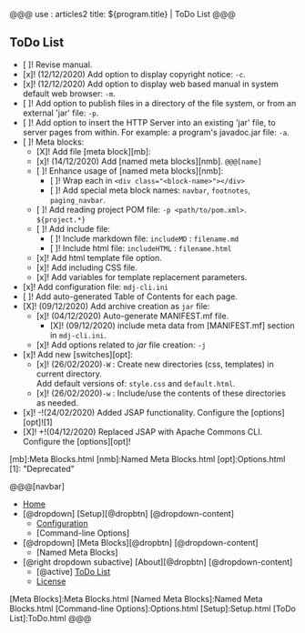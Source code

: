 @@@
use : articles2
title: ${program.title} | ToDo List
@@@


## ToDo List

- [ ]! Revise manual.
- [x]! (12/12/2020) Add option to display copyright notice: `-c`.
- [x]! (12/12/2020) Add option to display web based manual in system default web browser: `-m`.
- [ ]! Add option to publish files in a directory of the file system, or from an
        external 'jar' file: `-p`.
- [ ]! Add option to insert the HTTP Server into an existing 'jar' file, to server pages
from within.  For example: a program's javadoc.jar file: `-a`.
- [ ]! Meta blocks:
    - [X]! Add file [meta block][mb]:
    - [x]! (14/12/2020) Add [named meta blocks][nmb]. `@@@[name]`
    - [ ]! Enhance usage of [named meta blocks][nmb]:
        - [ ]! Wrap each in `<div class="<block-name>"></div>`
        - [ ]! Add special meta block names: `navbar`, `footnotes`, `paging_navbar`.
    - [ ]! Add reading project POM file: `-p <path/to/pom.xml>`. `${project.*}`
    - [ ]! Add include file:
        - [ ]! Include markdown file: `includeMD` : `filename.md`
        - [ ]! Include html file: `includeHTML` : `filename.html`
    - [x]! Add html template file option.
    - [x]! Add including CSS file.
    - [x]! Add variables for template replacement parameters.
- [x]! Add configuration file: `mdj-cli.ini`
- [ ]! Add auto-generated Table of Contents for each page.
- [X]! (09/12/2020) Add archive creation as `jar` file:
    - [x]! (04/12/2020) Auto-generate MANIFEST.mf file.
        - [X]! (09/12/2020) include meta data from [MANIFEST.mf] section in `mdj-cli.ini`.
    - [x]! Add options related to _jar_ file creation: `-j`
- [x]! Add new [switches][opt]:
    - [x]! (26/02/2020)`-W` : Create new directories (css, templates) in current directory.  
            Add default versions of: `style.css` and `default.html`.
    - [x]! (26/02/2020)`-w` : Include/use the contents of these directories as needed.
- [x]! -!(24/02/2020) Added JSAP functionality. Configure the [options][opt]![1]
- [X]! +!(04/12/2020) Replaced JSAP with Apache Commons CLI. Configure the [options][opt]!



[mb]:Meta Blocks.html
[nmb]:Named Meta Blocks.html
[opt]:Options.html
[1]: "Deprecated"

@@@[navbar]
- [Home]
- [@dropdown] [Setup][@dropbtn]
[@dropdown-content]
    - [Configuration]
    - [Command-line Options]
- [@dropdown] [Meta Blocks][@dropbtn]
[@dropdown-content]
    - [Named Meta Blocks]
- [@right dropdown subactive] [About][@dropbtn]
[@dropdown-content]
    - [@active] [ToDo List](#)
    - [License]

[About]:About.html
[Configuration]:Configuration.html
[Home]:index.html
[License]:LICENSE.html
[Meta Blocks]:Meta Blocks.html
[Named Meta Blocks]:Named Meta Blocks.html
[Command-line Options]:Options.html
[Setup]:Setup.html
[ToDo List]:ToDo.html
@@@
